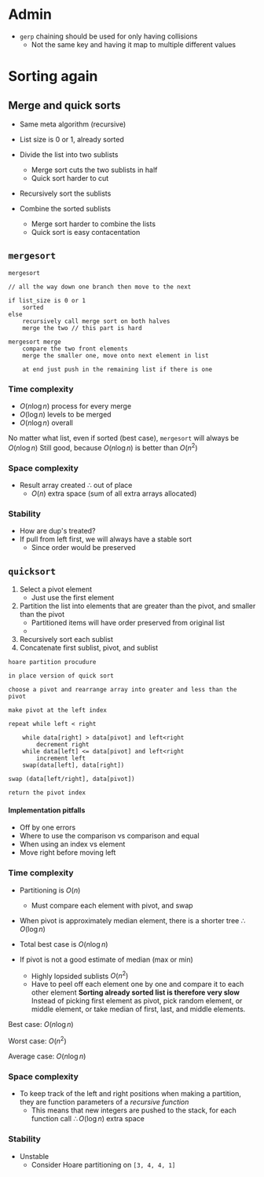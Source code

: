 # Admin
- `gerp` chaining should be used for only having collisions
	- Not the same key and having it map to multiple different values

# Sorting again


## Merge and quick sorts

- Same meta algorithm (recursive)

- List size is 0 or 1, already sorted
- Divide the list into two sublists 
	- Merge sort cuts the two sublists in half
	- Quick sort harder to cut
- Recursively sort the sublists
- Combine the sorted sublists
	- Merge sort harder to combine the lists
	- Quick sort is easy contacentation

## `mergesort`

```
mergesort

// all the way down one branch then move to the next

if list_size is 0 or 1
	sorted 
else 
	recursively call merge sort on both halves
	merge the two // this part is hard
```

```
mergesort merge
	compare the two front elements
	merge the smaller one, move onto next element in list
	
	at end just push in the remaining list if there is one
```

### Time complexity
- $O(n \log n)$ process for every merge
- $O(\log n)$ levels to be merged
- $O(n \log n)$ overall

No matter what list, even if sorted (best case), `mergesort` will always be $O(n \log n)$
	Still good, because $O(n \log n)$ is better than $O(n^2)$

### Space complexity
- Result array created $\therefore$ out of place
	- $O(n)$ extra space (sum of all extra arrays allocated)

### Stability
- How are dup's treated?
- If pull from left first, we will always have a stable sort
	- Since order would be preserved

## `quicksort`

1. Select a pivot element
	- Just use the first element
2. Partition the list into elements that are greater than the pivot, and smaller than the pivot
	- Partitioned items will have order preserved from original list
	- 
1. Recursively sort each sublist
2. Concatenate first sublist, pivot, and sublist

```
hoare partition procudure

in place version of quick sort

choose a pivot and rearrange array into greater and less than the pivot

make pivot at the left index

repeat while left < right

	while data[right] > data[pivot] and left<right
		decrement right
	while data[left] <= data[pivot] and left<right
		increment left
	swap(data[left], data[right])

swap (data[left/right], data[pivot])

return the pivot index
```

#### Implementation pitfalls
- Off by one errors
- Where to use the comparison vs comparison and equal
- When using an index vs element
- Move right before moving left

### Time complexity
- Partitioning is $O(n)$
	- Must compare each element with pivot, and swap
- When pivot is approximately median element, there is a shorter tree $\therefore O(\log n)$
- Total best case is $O(n \log n)$

- If pivot is not a good estimate of median (max or min)
	- Highly lopsided sublists $O(n^2)$
	- Have to peel off each element one by one and compare it to each other element
	**Sorting already sorted list is therefore very slow**
		Instead of picking first element as pivot, pick random element, or middle element, or take median of first, last, and middle elements.


Best case: $O(n \log n)$

Worst case: $O(n^2)$

Average case: $O(n \log n)$

### Space complexity
- To keep track of the left and right positions when making a partition, they are function parameters of a *recursive function*
	- This means that new integers are pushed to the stack, for each function call $\therefore O(\log n)$ extra space

### Stability
- Unstable
	- Consider Hoare partitioning on `[3, 4, 4, 1]`

